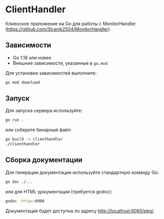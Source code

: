 ﻿
# ClientHandler

Клиенское приложение на Go для работы с MonitorHandler (https://github.com/Stranik2504/MonitorHandler).

## Зависимости

- Go 1.18 или новее
- Внешние зависимости, указанные в `go.mod`

Для установки зависимостей выполните:
```sh
go mod download
```

## Запуск

Для запуска сервера используйте:
```sh
go run .
```
или соберите бинарный файл:
```sh
go build -o clienthandler
./clienthandler
```

## Сборка документации

Для генерации документации используйте стандартную команду Go:
```sh
go doc ./...
```
или для HTML-документации (требуется godoc):
```sh
godoc -http=:6060
```
Документация будет доступна по адресу [http://localhost:6060/pkg/](http://localhost:6060/pkg/).
